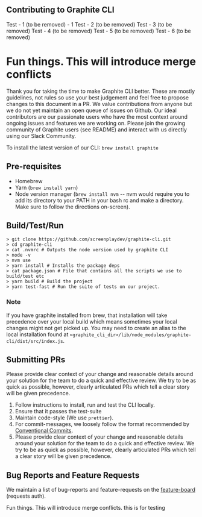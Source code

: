 Contributing to Graphite CLI
--------------------------------

Test - 1 (to be removed) - 1
Test - 2 (to be removed)
Test - 3 (to be removed)
Test - 4 (to be removed)
Test - 5 (to be removed)
Test - 6 (to be removed)

Fun things. This will introduce merge conflicts
=======


Thank you for taking the time to make Graphite CLI better. These are mostly guidelines, not rules so use your best judgement and feel free to propose changes to this document in a PR.
We value contributions from anyone but we do not yet maintain an open queue of issues on Github. Our ideal contributors are our passionate users who have the most context around ongoing issues and features we are working on. 
Please join the growing community of Graphite users (see README) and interact with us directly using our Slack Community.

To install the latest version of our CLI: `brew install graphite`

## Pre-requisites
- Homebrew
- Yarn (`brew install yarn`)
- Node version manager (`brew install nvm` -- nvm would require you to add its directory to your PATH in your bash rc and make a directory. Make sure to follow the directions on-screen).

## Build/Test/Run

```shell
> git clone https://github.com/screenplaydev/graphite-cli.git
> cd graphite-cli
> cat .nvmrc # Outputs the node version used by graphite CLI
> node -v
> nvm use 
> yarn install # Installs the package deps
> cat package.json # File that contains all the scripts we use to build/test etc
> yarn build # Build the project
> yarn test-fast # Run the suite of tests on our project.

```

### Note
If you have graphite installed from brew, that installation will take precedence over your local build which means sometimes your local changes might not get picked up.
You may need to create an alias to the local installation found at `<graphite_cli_dir>/lib/node_modules/graphite-cli/dist/src/index.js`.


## Submitting PRs

Please provide clear context of your change and reasonable details around your solution for the team to do a quick and effective review. We try to be as quick as possible, however, clearly articulated PRs which tell a clear story will be given precedence.

1. Follow instructions to install, run and test the CLI locally.
2. Ensure that it passes the test-suite
3. Maintain code-style (We use `prettier`).
4. For commit-messages, we loosely follow the format recommended by [Conventional Commits](https://www.conventionalcommits.org/en/v1.0.0/).
5. Please provide clear context of your change and reasonable details around your solution for the team to do a quick and effective review. We try to be as quick as possible, however, clearly articulated PRs which tell a clear story will be given precedence.

## Bug Reports and Feature Requests

We maintain a list of bug-reports and feature-requests on the [feature-board](https://app.graphite.dev/changes-requested) (requests auth).



Fun things. This will introduce merge conflicts. this is for testing
